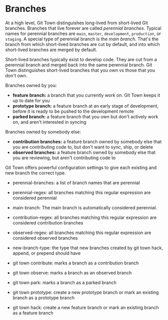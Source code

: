 # Branches

At a high level, Git Town distinguishes long-lived from short-lived Git branches. Branches that live forever are called _perennial branches_. Typical names for perennial branches are `main`, `master`, `development`, `production`, or `staging`. A special type of perennial branch is the _main branch_. That's the branch from which short-lived branches are cut by default, and into which short-lived branches are merged by default.

Short-lived branches typically exist to develop code. They are cut from a perennial branch and merged back into the same perennial branch. Git Town distinguishes short-lived branches that you own vs those that you don't own.

Branches owned by you:
- **feature branch:** a branch that you currently work on. Git Town keeps it up to date for you
- **prototype branch:** a feature branch at an early stage of development, before it is ready to be pushed to the development remote
- **parked branch:** a feature branch that you own but don't actively work on, and aren't interested in syncing

Branches owned by somebody else:
- **contribution branches:** a feature branch owned by somebody else that you are contributing code to, but don't want to sync, ship, or delete
- **observed branches:** a feature branch owned by somebody else that you are reviewing, but aren't contributing code to

Git Town offers powerful configuration settings to give each existing and new branch the correct type.

- perennial-branches: a list of branch names that are perennial
- perennial-regex: all branches matching this regular expression are considered perennial
- main-branch: The main branch is automatically considered perennial.
- contribution-regex: all branches matching this regular expression are considered contribution branches
- observed-regex: all branches matching this regular expression are considered observed branches
- new-branch-type: the type that new branches created by git town hack, append, or prepend should have

- git town contribute: marks a branch as a contribution branch
- git town observe: marks a branch as an observed branch
- git town park: marks a branch as a parked branch
- git town prototype: create a new prototype branch or mark an existing branch as a prototype branch
- git town hack: create a new feature branch or mark an existing branch as a feature branch
